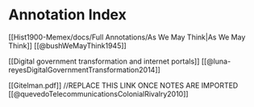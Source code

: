 # Annotation Index

[[Hist1900-Memex/docs/Full Annotations/As We May Think|As We May Think]]
[[@bushWeMayThink1945]]

[[Digital government transformation and internet portals]]
[[@luna-reyesDigitalGovernmentTransformation2014]]

[[Gitelman.pdf]] //REPLACE THIS LINK ONCE NOTES ARE IMPORTED
[[@quevedoTelecommunicationsColonialRivalry2010]]